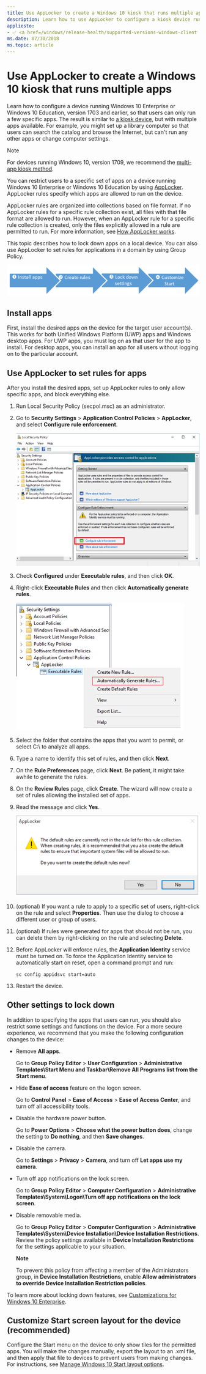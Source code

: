 ```yaml
---
title: Use AppLocker to create a Windows 10 kiosk that runs multiple apps
description: Learn how to use AppLocker to configure a kiosk device running Windows 10 Enterprise or Windows 10 Education so that users can only run a few specific apps.
appliesto:
- ✅ <a href=/windows/release-health/supported-versions-windows-client target=_blank>Windows 10</a>
ms.date: 07/30/2018
ms.topic: article
--- 
```


# Use AppLocker to create a Windows 10 kiosk that runs multiple apps 


Learn how to configure a device running Windows 10 Enterprise or Windows 10 Education, version 1703 and earlier, so that users can only run a few specific apps. The result is similar to [a kiosk device](./kiosk-methods.md), but with multiple apps available. For example, you might set up a library computer so that users can search the catalog and browse the Internet, but can't run any other apps or change computer settings. 

>[!NOTE]
>For devices running Windows 10, version 1709, we recommend the [multi-app kiosk method](lock-down-windows-10-to-specific-apps.md). 

You can restrict users to a specific set of apps on a device running Windows 10 Enterprise or Windows 10 Education by using [AppLocker](/windows/device-security/applocker/applocker-overview). AppLocker rules specify which apps are allowed to run on the device. 

AppLocker rules are organized into collections based on file format. If no AppLocker rules for a specific rule collection exist, all files with that file format are allowed to run. However, when an AppLocker rule for a specific rule collection is created, only the files explicitly allowed in a rule are permitted to run. For more information, see [How AppLocker works](/windows/device-security/applocker/how-applocker-works-techref). 

This topic describes how to lock down apps on a local device. You can also use AppLocker to set rules for applications in a domain by using Group Policy. 

![install create lockdown customize.](images/lockdownapps.png) 

## Install apps 


First, install the desired apps on the device for the target user account(s). This works for both Unified Windows Platform (UWP) apps and Windows desktop apps. For UWP apps, you must log on as that user for the app to install. For desktop apps, you can install an app for all users without logging on to the particular account. 

## Use AppLocker to set rules for apps 


After you install the desired apps, set up AppLocker rules to only allow specific apps, and block everything else. 

1.  Run Local Security Policy (secpol.msc) as an administrator. 

2.  Go to **Security Settings** &gt; **Application Control Policies** &gt; **AppLocker**, and select **Configure rule enforcement**. 

    ![configure rule enforcement.](images/apprule.png) 

3.  Check **Configured** under **Executable rules**, and then click **OK**. 

4.  Right-click **Executable Rules** and then click **Automatically generate rules**. 

    ![automatically generate rules.](images/genrule.png) 

5.  Select the folder that contains the apps that you want to permit, or select C:\\ to analyze all apps. 

6.  Type a name to identify this set of rules, and then click **Next**. 

7.  On the **Rule Preferences** page, click **Next**. Be patient, it might take awhile to generate the rules. 

8.  On the **Review Rules** page, click **Create**. The wizard will now create a set of rules allowing the installed set of apps. 

9.  Read the message and click **Yes**. 

    ![default rules warning.](images/appwarning.png) 

10. (optional) If you want a rule to apply to a specific set of users, right-click on the rule and select **Properties**. Then use the dialog to choose a different user or group of users. 

11. (optional) If rules were generated for apps that should not be run, you can delete them by right-clicking on the rule and selecting **Delete**. 

12. Before AppLocker will enforce rules, the **Application Identity** service must be turned on. To force the Application Identity service to automatically start on reset, open a command prompt and run: 

    ``` syntax
    sc config appidsvc start=auto
    ``` 

13. Restart the device. 

## Other settings to lock down 


In addition to specifying the apps that users can run, you should also restrict some settings and functions on the device. For a more secure experience, we recommend that you make the following configuration changes to the device: 

- Remove **All apps**. 

    Go to **Group Policy Editor** &gt; **User Configuration** &gt; **Administrative Templates\\Start Menu and Taskbar\\Remove All Programs list from the Start menu**. 

- Hide **Ease of access** feature on the logon screen. 

    Go to **Control Panel** &gt; **Ease of Access** &gt; **Ease of Access Center**, and turn off all accessibility tools. 

- Disable the hardware power button. 

    Go to **Power Options** &gt; **Choose what the power button does**, change the setting to **Do nothing**, and then **Save changes**. 

- Disable the camera. 

    Go to **Settings** &gt; **Privacy** &gt; **Camera**, and turn off **Let apps use my camera**. 

- Turn off app notifications on the lock screen. 

    Go to **Group Policy Editor** &gt; **Computer Configuration** &gt; **Administrative Templates\\System\\Logon\\Turn off app notifications on the lock screen**. 

- Disable removable media. 

    Go to **Group Policy Editor** &gt; **Computer Configuration** &gt; **Administrative Templates\\System\\Device Installation\\Device Installation Restrictions**. Review the policy settings available in **Device Installation Restrictions** for the settings applicable to your situation. 

    **Note**  

    To prevent this policy from affecting a member of the Administrators group, in **Device Installation Restrictions**, enable **Allow administrators to override Device Installation Restriction policies**. 

      

To learn more about locking down features, see [Customizations for Windows 10 Enterprise](/windows-hardware/customize/enterprise/enterprise-custom-portal). 

## Customize Start screen layout for the device (recommended) 


Configure the Start menu on the device to only show tiles for the permitted apps. You will make the changes manually, export the layout to an .xml file, and then apply that file to devices to prevent users from making changes. For instructions, see [Manage Windows 10 Start layout options](windows-10-start-layout-options-and-policies.md).
